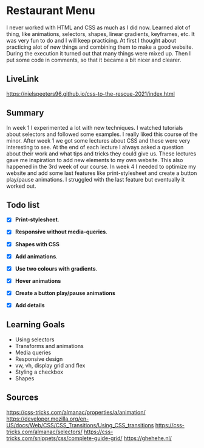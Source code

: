 # Restaurant Menu
I never worked with HTML and CSS as much as I did now. Learned alot of thing, like animations, selectors, shapes, linear gradients, keyframes, etc. It was very fun to do and I will keep practicing. At first I thought about practicing alot of new things and combining them to make a good website. During the execution it turned out that many things were mixed up. Then I put some code in comments, so that it became a bit nicer and clearer.

## LiveLink
https://nielspeeters96.github.io/css-to-the-rescue-2021/index.html

## Summary
In week 1 I experimented a lot with new techniques. I watched tutorials about selectors and followed some examples. I really liked this course of the minor. After week 1 we got some lectures about CSS and these were very interesting to see. At the end of each lecture I always asked a question about their work and what tips and tricks they could give us. These lectures gave me inspiration to add new elements to my own website. This also happened in the 3rd week of our course. In week 4 I needed to optimize my website and add some last features like print-stylesheet and create a button play/pause animations. I struggled with the last feature but eventually it worked out.

## Todo list

-   [x] **Print-stylesheet**.

-   [x] **Responsive without media-queries**.

-   [x] **Shapes with CSS**

-   [x] **Add animations**. 

-   [x] **Use two colours with gradients**. 

-   [x] **Hover animations** 

-   [x] **Create a button play/pause animations**

-   [x] **Add details**

## Learning Goals
- Using selectors
- Transforms and animations
- Media queries
- Responsive design
- vw, vh, display grid and flex
- Styling a checkbox
- Shapes

## Sources
https://css-tricks.com/almanac/properties/a/animation/
https://developer.mozilla.org/en-US/docs/Web/CSS/CSS_Transitions/Using_CSS_transitions
https://css-tricks.com/almanac/selectors/
https://css-tricks.com/snippets/css/complete-guide-grid/
https://ghehehe.nl/

